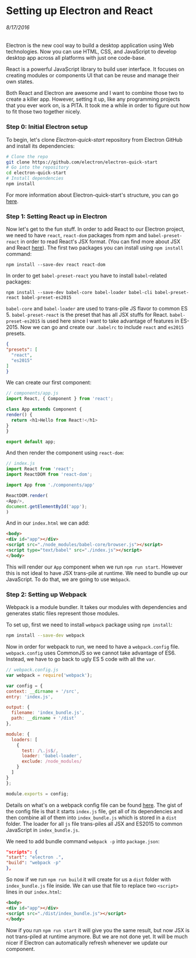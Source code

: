 # Setting up Electron and React
###### 8/17/2016

  Electron is the new cool way to build a desktop application using Web technologies. Now you can use HTML, CSS, and JavaScript to develop desktop app across all platforms with just one code-base.

  React is a powerful JavaScript library to build user interface. It focuses on creating modules or components UI that can be reuse and manage their own states.

  Both React and Electron are awesome and I want to combine those two to create a killer app. However, setting it up, like any programming projects that you ever work on, is a PITA. It took me a while in order to figure out how to fit those two together nicely.

  ### Step 0: Initial Electron setup
  To begin, let's clone *Electron-quick-start* repository from Electron GitHub and install its dependencies:
  ```bash
# Clone the repo
git clone https://github.com/electron/electron-quick-start
# Go into the repository
cd electron-quick-start
# Install dependencies
npm install
  ```
  For more information about Electron-quick-start's structure, you can go [here](http://electron.atom.io/docs/tutorial/quick-start/).

  ### Step 1: Setting React up in Electron
  Now let's get to the fun stuff. In order to add React to our Electron project, we need to have `react`, `react-dom` packages from npm and `babel-preset-react` in order to read React's JSX format. (You can find more about JSX and React [here](https://facebook.github.io/react/docs/getting-started.html)). The first two packages you can install using `npm install` command:
  ```
  npm install --save-dev react react-dom
  ```
  In order to get `babel-preset-react` you have to install `babel`-related packages:
  ```
  npm install --save-dev babel-core babel-loader babel-cli babel-preset-react babel-preset-es2015
  ```
  `babel-core` and `babel-loader` are used to trans-pile JS flavor to common ES 5. `babel-preset-react` is the preset that has all JSX stuffs for React. `babel-preset-es2015` is used here since I want to take advantage of features in ES-2015. Now we can go and create our `.babelrc` to include `react` and `es2015` presets.
  ```json
{
  "presets": [
    "react",
    "es2015"
  ]
}
  ```
  We can create our first component:
  ```javascript
// components/app.js
import React, { Component } from 'react';

class App extends Component {
  render() {
    return <h1>Hello from React!</h1>
  }
}

export default app;
  ```
  And then render the component using `react-dom`:
  ```javascript
// index.js
import React from 'react';
import ReactDOM from 'react-dom';

import App from './components/app'

ReactDOM.render(
  <App/>,
  document.getElementById('app');
)
  ```
  And in our `index.html` we can add:
  ```html
<body>
  <div id="app"></div>
  <script src="./node_modules/babel-core/browser.js"></script>
  <script type="text/babel" src="./index.js"></script>
</body>
  ```
  This will render our `App` component when we run `npm run start`. However this is not ideal to have JSX trans-pile at runtime. We need to bundle up our JavaScript. To do that, we are going to use `Webpack`.

  ### Step 2: Setting up Webpack
  Webpack is a module bundler. It takes our modules with dependencies and generates static files represent those modules.

  To set up, first we need to install `webpack` package using `npm install`:
  ```bash
npm install --save-dev webpack
  ```

  Now in order for webpack to run, we need to have a `webpack.config` file. `webpack.config` uses CommonJS so we cannot take advantage of ES6. Instead, we have to go back to ugly ES 5 code with all the `var`.
  ```javascript
// webpack.config.js
var webpack = require('webpack');

var config = {
  context: __dirname + '/src',
  entry: 'index.js',

  output: {
    filename: 'index_bundle.js',
    path: __dirname + '/dist'
  },

  module: {
    loaders: [
      {
        test: /\.js$/,
        loader: 'babel-loader',
        exclude: /node_modules/
      }
    ]
  }
};

module.exports = config;
  ```

  Details on what's on a webpack config file can be found [here](http://webpack.github.io/docs/tutorials/getting-started/). The gist of the config file is that it starts `index.js` file, get all of its dependencies and then combine all of them into `index_bundle.js` which is stored in a `dist` folder. The loader for all `js` file trans-piles all JSX and ES2015 to common JavaScript in `index_bundle.js`.

  We need to add bundle command `webpack -p` into `package.json`:
  ```json
"scripts": {
  "start": "electron .",
  "build": "webpack -p"  
},
  ```
  So now if we run `npm run build` it will create for us a `dist` folder with `index_bundle.js` file inside. We can use that file to replace two `<script>` lines in our `index.html`:
  ```html
<body>
  <div id="app"></div>
  <script src="./dist/index_bundle.js"></script>
</body>
  ```
  Now if you run `npm run start` it will give you the same result, but now JSX is not trans-piled at runtime anymore. But we are not done yet. It will be much nicer if Electron can automatically refresh whenever we update our component.
